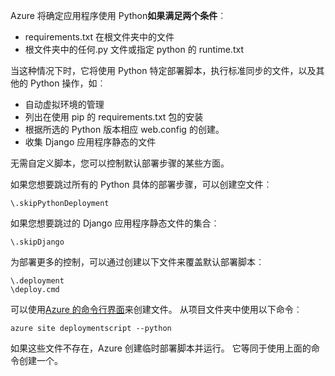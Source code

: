 Azure 将确定应用程序使用 Python**如果满足两个条件**︰

- requirements.txt 在根文件夹中的文件
- 根文件夹中的任何.py 文件或指定 python 的 runtime.txt

当这种情况下时，它将使用 Python 特定部署脚本，执行标准同步的文件，以及其他的 Python 操作，如︰

- 自动虚拟环境的管理
- 列出在使用 pip 的 requirements.txt 包的安装
- 根据所选的 Python 版本相应 web.config 的创建。
- 收集 Django 应用程序静态的文件

无需自定义脚本，您可以控制默认部署步骤的某些方面。

如果您想要跳过所有的 Python 具体的部署步骤，可以创建空文件︰

    \.skipPythonDeployment

如果您想要跳过的 Django 应用程序静态文件的集合︰

    \.skipDjango 

为部署更多的控制，可以通过创建以下文件来覆盖默认部署脚本︰

    \.deployment
    \deploy.cmd

可以使用[Azure 的命令行界面][]来创建文件。  从项目文件夹中使用以下命令︰

    azure site deploymentscript --python

如果这些文件不存在，Azure 创建临时部署脚本并运行。  它等同于使用上面的命令创建一个。

[Azure 的命令行界面]: http://azure.microsoft.com/downloads/
